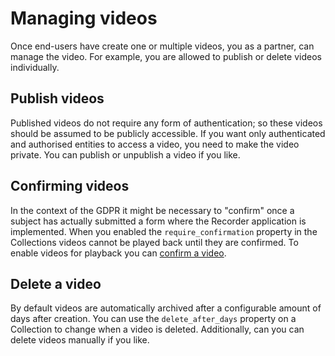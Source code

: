 # Managing videos

Once end-users have create one or multiple videos, you as a partner, can manage the video. For example, you are allowed to publish or delete videos individually.

## Publish videos
Published videos do not require any form of authentication; so these videos should be assumed to be publicly accessible. If you want only authenticated and authorised entities to access a video, you need to make the video private. You can publish or unpublish a video if you like.

## Confirming videos
In the context of the GDPR it might be necessary to "confirm" once a subject has actually submitted a form where the Recorder application is implemented. When you enabled the `require_confirmation` property in the Collections videos cannot be played back until they are confirmed. To enable videos for playback you can [confirm a video](/api/videos.md#confirm-a-video).

## Delete a video
By default videos are automatically archived after a configurable amount of days after creation. You can use the `delete_after_days` property on a Collection to change when a video is deleted. Additionally, can you can delete videos manually if you like.
